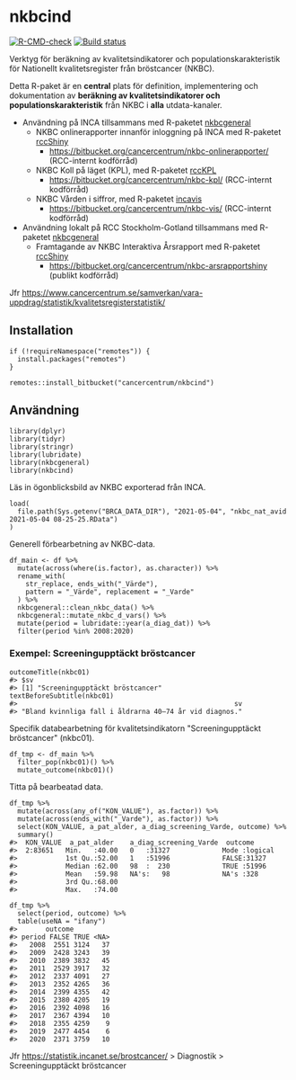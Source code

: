 # nkbcind

[![R-CMD-check](https://github.com/oc1lojo/nkbcind/workflows/R-CMD-check/badge.svg)](https://github.com/oc1lojo/nkbcind/actions)
[![Build
status](https://ci.appveyor.com/api/projects/status/ebayuxjb2vr1u2vw/branch/master?svg=true)](https://ci.appveyor.com/project/oc1lojo/nkbcind/branch/master)

Verktyg för beräkning av kvalitetsindikatorer och
populationskarakteristik för Nationellt kvalitetsregister från
bröstcancer (NKBC).

Detta R-paket är en **central** plats för definition, implementering och
dokumentation av **beräkning av kvalitetsindikatorer och
populationskarakteristik** från NKBC i **alla** utdata-kanaler.

-   Användning på INCA tillsammans med R-paketet
    [nkbcgeneral](https://cancercentrum.bitbucket.io/nkbcgeneral)
    -   NKBC onlinerapporter innanför inloggning på INCA med R-paketet
        [rccShiny](https://cancercentrum.bitbucket.io/rccshiny)
        -   <https://bitbucket.org/cancercentrum/nkbc-onlinerapporter/>
            (RCC-internt kodförråd)
    -   NKBC Koll på läget (KPL), med R-paketet
        [rccKPL](https://bitbucket.org/cancercentrum/rcckpl)
        -   <https://bitbucket.org/cancercentrum/nkbc-kpl/> (RCC-internt
            kodförråd)
    -   NKBC Vården i siffror, med R-paketet
        [incavis](https://bitbucket.org/cancercentrum/incavis)
        -   <https://bitbucket.org/cancercentrum/nkbc-vis/> (RCC-internt
            kodförråd)
-   Användning lokalt på RCC Stockholm-Gotland tillsammans med R-paketet
    [nkbcgeneral](https://cancercentrum.bitbucket.io/nkbcgeneral)
    -   Framtagande av NKBC Interaktiva Årsrapport med R-paketet
        [rccShiny](https://cancercentrum.bitbucket.io/rccshiny)
        -   <https://bitbucket.org/cancercentrum/nkbc-arsrapportshiny>
            (publikt kodförråd)

Jfr
<https://www.cancercentrum.se/samverkan/vara-uppdrag/statistik/kvalitetsregisterstatistik/>

## Installation

``` {.r}
if (!requireNamespace("remotes")) {
  install.packages("remotes")
}

remotes::install_bitbucket("cancercentrum/nkbcind")
```

## Användning

``` {.r}
library(dplyr)
library(tidyr)
library(stringr)
library(lubridate)
library(nkbcgeneral)
library(nkbcind)
```

Läs in ögonblicksbild av NKBC exporterad från INCA.

``` {.r}
load(
  file.path(Sys.getenv("BRCA_DATA_DIR"), "2021-05-04", "nkbc_nat_avid 2021-05-04 08-25-25.RData")
)
```

Generell förbearbetning av NKBC-data.

``` {.r}
df_main <- df %>%
  mutate(across(where(is.factor), as.character)) %>%
  rename_with(
    str_replace, ends_with("_Värde"),
    pattern = "_Värde", replacement = "_Varde"
  ) %>%
  nkbcgeneral::clean_nkbc_data() %>%
  nkbcgeneral::mutate_nkbc_d_vars() %>%
  mutate(period = lubridate::year(a_diag_dat)) %>%
  filter(period %in% 2008:2020)
```

### Exempel: Screeningupptäckt bröstcancer

``` {.r}
outcomeTitle(nkbc01)
#> $sv
#> [1] "Screeningupptäckt bröstcancer"
textBeforeSubtitle(nkbc01)
#>                                                      sv 
#> "Bland kvinnliga fall i åldrarna 40–74 år vid diagnos."
```

Specifik databearbetning för kvalitetsindikatorn "Screeningupptäckt
bröstcancer" (nkbc01).

``` {.r}
df_tmp <- df_main %>%
  filter_pop(nkbc01)() %>%
  mutate_outcome(nkbc01)()
```

Titta på bearbeatad data.

``` {.r}
df_tmp %>%
  mutate(across(any_of("KON_VALUE"), as.factor)) %>%
  mutate(across(ends_with("_Varde"), as.factor)) %>%
  select(KON_VALUE, a_pat_alder, a_diag_screening_Varde, outcome) %>%
  summary()
#>  KON_VALUE  a_pat_alder    a_diag_screening_Varde  outcome       
#>  2:83651   Min.   :40.00   0   :31327             Mode :logical  
#>            1st Qu.:52.00   1   :51996             FALSE:31327    
#>            Median :62.00   98  :  230             TRUE :51996    
#>            Mean   :59.98   NA's:   98             NA's :328      
#>            3rd Qu.:68.00                                         
#>            Max.   :74.00
```

``` {.r}
df_tmp %>%
  select(period, outcome) %>%
  table(useNA = "ifany")
#>       outcome
#> period FALSE TRUE <NA>
#>   2008  2551 3124   37
#>   2009  2428 3243   39
#>   2010  2389 3832   45
#>   2011  2529 3917   32
#>   2012  2337 4091   27
#>   2013  2352 4265   36
#>   2014  2399 4355   42
#>   2015  2380 4205   19
#>   2016  2392 4098   16
#>   2017  2367 4394   10
#>   2018  2355 4259    9
#>   2019  2477 4454    6
#>   2020  2371 3759   10
```

Jfr <https://statistik.incanet.se/brostcancer/> \> Diagnostik \>
Screeningupptäckt bröstcancer
